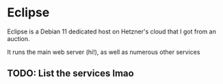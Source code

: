 # Eclipse
Eclipse is a Debian 11 dedicated host on Hetzner's cloud that I got from an auction.

It runs the main web server (hi!), as well as numerous other services

## TODO: List the services lmao